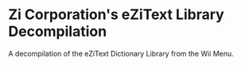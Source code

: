 # Zi Corporation's eZiText Library Decompilation
A decompilation of the eZiText Dictionary Library from the Wii Menu.


